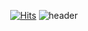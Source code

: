   <div align=center>
	
  [![Hits](https://hits.seeyoufarm.com/api/count/incr/badge.svg?url=https%3A%2F%2Fgithub.com%2FAn-ga-hee)](https://hits.seeyoufarm.com) 
	![header](https://capsule-render.vercel.app/api?type=wave&color=auto&height=300&section=header&text=capsule%20render&fontSize=90)

  </div>

	
